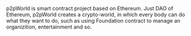   p2pWorld is smart contract project based on Ethereum. Just DAO of Ethereum, p2pWorld
creates a crypto-world, in which every body can do what they want to do, such as using 
Foundation contract to manage an organizition, entertainment and so.
